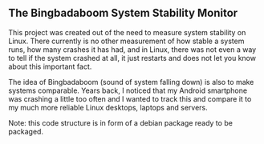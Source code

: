  ## The Bingbadaboom System Stability Monitor

This project was created out of the need to measure system stability on Linux. There currently is no other measurement of how stable a system runs, how many crashes it has had, and in Linux, there was not even a way to tell if the system crashed at all, it just restarts and does not let you know about this important fact.

The idea of Bingbadaboom (sound of system falling down) is also to make systems comparable. Years back, I noticed that my Android smartphone was crashing a little too often and I wanted to track this and compare it to my much more reliable Linux desktops, laptops and servers.

Note: this code structure is in form of a debian package ready to be packaged.
